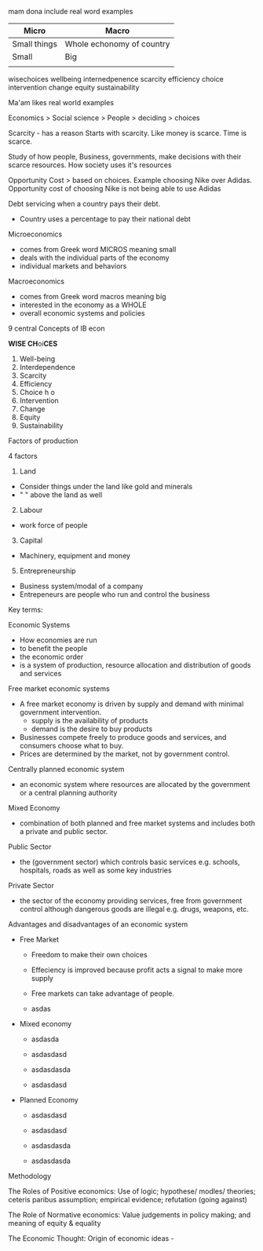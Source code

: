 mam dona
include real word examples

| Micro        | Macro                     |
| ------------ | ------------------------- |
| Small things | Whole echonomy of country |
| Small        | Big                       |
|              |                           |


wisechoices
wellbeing
internedpenence
scarcity
efficiency
choice
intervention
change
equity
sustainability

Ma'am likes real world examples

Economics > Social science > People > deciding > choices 

Scarcity - has a reason
Starts with scarcity. 
Like money is scarce. 
Time is scarce.

Study of how people, Business, governments, make decisions with their scarce resources. How society uses it's resources

Opportunity Cost > based on choices. Example choosing Nike over Adidas. Opportunity cost of choosing Nike is not being able to use Adidas

Debt servicing when a country pays their debt.
- Country uses a percentage to pay their national debt

Microeconomics
- comes from Greek word MICROS meaning small
- deals with the individual parts of  the economy
- individual markets and behaviors 

Macroeconomics 

- comes from Greek word macros meaning big
- interested in the economy as a WHOLE
- overall economic systems and policies

9 central Concepts of IB econ

**WISE CH**oi**CES**
1. Well-being
2. Interdependence 
3. Scarcity
4. Efficiency 
5. Choice
h
o
6. Intervention
7. Change
8. Equity
9. Sustainability 

Factors of production 

4 factors
1. Land
- Consider things under the land like gold and minerals
- "                        " above the land as well 
2. Labour
- work force of people
3. Capital
- Machinery, equipment and money
5. Entrepreneurship
- Business system/modal of a company
- Entrepeneurs are people who run and control the business

Key terms:

Economic Systems
- How economies are run
- to benefit the people
- the economic order
- is a system of production, resource allocation and distribution of goods and services

Free market economic systems 
- A free market economy is driven by supply and demand with minimal government intervention. 
	- supply is the availability of products
	- demand is the desire to buy products
- Businesses compete freely to produce goods and services, and consumers choose what to buy. 
- Prices are determined by the market, not by government control.
	
Centrally planned economic system
- an economic system where resources are allocated by the government or a central planning authority

Mixed Economy
- combination of both planned and free market systems and includes both a private and public sector.

Public Sector 
- the (government sector) which controls basic services e.g. schools, hospitals, roads as well as some key industries

Private Sector 
- the sector of the economy providing services, free from government control although dangerous goods are illegal e.g. drugs, weapons, etc.

Advantages and disadvantages of an economic system

- Free Market
	- Freedom to make their own choices
	- Effeciency is improved because profit acts a signal to make more supply

	- Free markets can take advantage of people.
	- asdas

- Mixed economy 
	- asdasda
	- asdasdasd

	- asdasdasda
	- asdasdasd

- Planned Economy
	- asdasdasd
	- asdasdasd

	- asdasdasda
	- asdasdasda

Methodology

The Roles of Positive economics: Use of logic; hypothese/ modles/ theories; ceteris paribus assumption; empirical evidence; refutation (going against)

The Role of Normative economics: Value judgements in policy making; and meaning of equity & equality

The Economic Thought: Origin of economic ideas -

